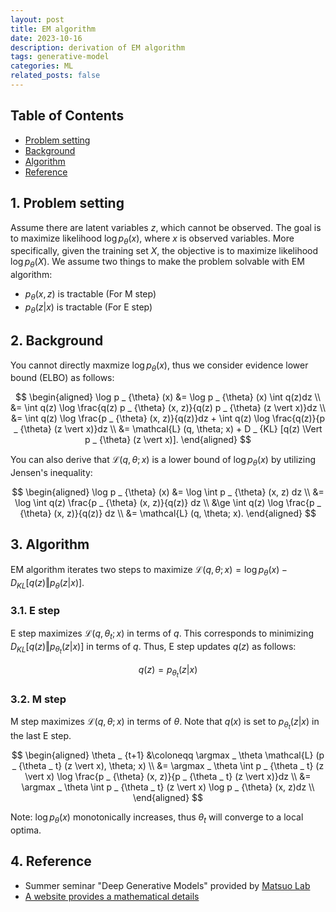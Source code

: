 ```yaml
---
layout: post
title: EM algorithm
date: 2023-10-16
description: derivation of EM algorithm
tags: generative-model
categories: ML
related_posts: false
---
```


## Table of Contents
- [Problem setting](#1-problem-setting)
- [Background](#2-background)
- [Algorithm](#3-algorithm)
- [Reference](#4-reference)

## 1. Problem setting
Assume there are latent variables $z$, which cannot be observed. The goal is to maximize likelihood $\log p _ {\theta} (x)$, where $x$ is observed variables. More specifically, given the training set $X$, the objective is to maximize likelihood $\log p _ {\theta} (X)$. We assume two things to make the problem solvable with EM algorithm:
- $p _ {\theta} (x, z)$ is tractable (For M step)
- $p _ {\theta} (z \vert x)$ is tractable (For E step)



## 2. Background
You cannot directly maxmize $\log p _ {\theta} (x)$, thus we consider evidence lower bound (ELBO) as follows:

$$
\begin{aligned}
\log p _ {\theta} (x) &= \log p _ {\theta} (x) \int q(z)dz \\
&= \int q(z) \log \frac{q(z) p _ {\theta} (x, z)}{q(z) p _ {\theta} (z \vert x)}dz \\
&= \int q(z) \log \frac{p _ {\theta} (x, z)}{q(z)}dz + \int q(z) \log \frac{q(z)}{p _ {\theta} (z \vert x)}dz \\
&= \mathcal{L} (q, \theta; x) + D _ {KL} [q(z) \Vert p _ {\theta} (z \vert x)].
\end{aligned}
$$

You can also derive that $\mathcal{L} (q, \theta; x)$ is a lower bound of $\log p _ {\theta} (x)$ by utilizing Jensen's inequality:

$$
\begin{aligned}
\log p _ {\theta} (x) &= \log \int p _ {\theta} (x, z) dz \\
&= \log \int q(z) \frac{p _ {\theta} (x, z)}{q(z)} dz \\
&\ge \int q(z) \log \frac{p _ {\theta} (x, z)}{q(z)} dz \\
&= \mathcal{L} (q, \theta; x).
\end{aligned}
$$

## 3. Algorithm
EM algorithm iterates two steps to maximize $\mathcal{L} (q, \theta; x) = \log p _ {\theta} (x) - D _ {KL} [q(z) \Vert p _ {\theta} (z \vert x)]$.

### 3.1. E step
E step maximizes $\mathcal{L} (q, \theta _ t; x)$ in terms of $q$. This corresponds to minimizing $D _ {KL} [q(z) \Vert p _ {\theta _ t} (z \vert x)]$ in terms of $q$. Thus, E step updates $q(z)$ as follows:

$$q(z) = p _ {\theta _ t} (z \vert x)$$

### 3.2. M step
M step maximizes $\mathcal{L} (q, \theta; x)$ in terms of $\theta$. Note that $q(x)$ is set to $p _ {\theta _ t} (z \vert x)$ in the last E step.

$$
\begin{aligned}
\theta _ {t+1} &\coloneqq \argmax _ \theta \mathcal{L} (p _ {\theta _ t} (z \vert x), \theta; x) \\
&= \argmax _ \theta \int p _ {\theta _ t} (z \vert x) \log \frac{p _ {\theta} (x, z)}{p _ {\theta _ t} (z \vert x)}dz \\
&= \argmax _ \theta \int p _ {\theta _ t} (z \vert x) \log p _ {\theta} (x, z)dz \\
\end{aligned}
$$

Note: $\log p _ \theta (x)$ monotonically increases, thus $\theta _ t$ will converge to a local optima. 

## 4. Reference
- Summer seminar "Deep Generative Models" provided by [Matsuo Lab](https://weblab.t.u-tokyo.ac.jp/)
- [A website provides a mathematical details](https://academ-aid.com/ml/em)